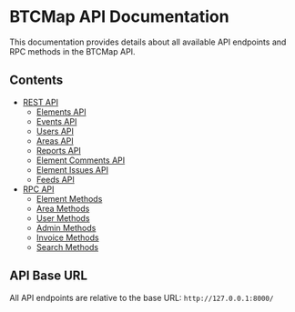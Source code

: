 
# BTCMap API Documentation

This documentation provides details about all available API endpoints and RPC methods in the BTCMap API.

## Contents

- [REST API](rest-api/README.md)
  - [Elements API](rest-api/elements.md)
  - [Events API](rest-api/events.md)
  - [Users API](rest-api/users.md)
  - [Areas API](rest-api/areas.md)
  - [Reports API](rest-api/reports.md)
  - [Element Comments API](rest-api/element-comments.md)
  - [Element Issues API](rest-api/element-issues.md)
  - [Feeds API](rest-api/feeds.md)
- [RPC API](rpc-api/README.md)
  - [Element Methods](rpc-api/element-methods.md)
  - [Area Methods](rpc-api/area-methods.md)
  - [User Methods](rpc-api/user-methods.md)
  - [Admin Methods](rpc-api/admin-methods.md)
  - [Invoice Methods](rpc-api/invoice-methods.md)
  - [Search Methods](rpc-api/search-methods.md)

## API Base URL

All API endpoints are relative to the base URL: `http://127.0.0.1:8000/`
